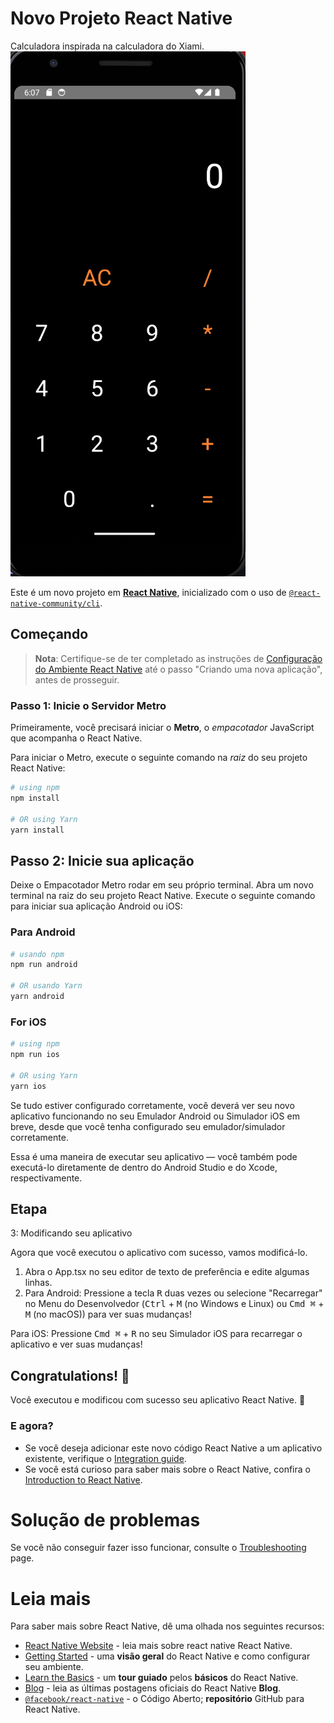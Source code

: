# Novo Projeto React Native
Calculadora inspirada na calculadora do Xiami.
![Tela da calculadora](https://github.com/joaodrj/Calculadora-com-React-Native/blob/main/image.png "Tela do aplicativo")


Este é um novo projeto em [**React Native**](https://reactnative.dev), inicializado com o uso de [`@react-native-community/cli`](https://github.com/react-native-community/cli).

## Começando

> **Nota**: Certifique-se de ter completado as instruções de [Configuração do Ambiente React Native](https://reactnative.dev/docs/environment-setup) até o passo "Criando uma nova aplicação", antes de prosseguir.

### Passo 1: Inicie o Servidor Metro

Primeiramente, você precisará iniciar o **Metro**, o _empacotador_ JavaScript que acompanha o React Native.

Para iniciar o Metro, execute o seguinte comando na _raiz_ do seu projeto React Native:


```bash
# using npm
npm install

# OR using Yarn
yarn install
```

## Passo 2: Inicie sua aplicação


Deixe o Empacotador Metro rodar em seu próprio terminal. Abra um novo terminal na raiz do seu projeto React Native. Execute o seguinte comando para iniciar sua aplicação Android ou iOS:

### Para Android

```bash
# usando npm
npm run android

# OR usando Yarn
yarn android
```

### For iOS

```bash
# using npm
npm run ios

# OR using Yarn
yarn ios
```

Se tudo estiver configurado corretamente, você deverá ver seu novo aplicativo funcionando no seu Emulador Android ou Simulador iOS em breve, desde que você tenha configurado seu emulador/simulador corretamente.

Essa é uma maneira de executar seu aplicativo — você também pode executá-lo diretamente de dentro do Android Studio e do Xcode, respectivamente.

## Etapa
3: Modificando seu aplicativo

Agora que você executou o aplicativo com sucesso, vamos modificá-lo.

1. Abra o App.tsx no seu editor de texto de preferência e edite algumas linhas.
2. Para Android: Pressione a tecla <kbd>R</kbd> duas vezes ou selecione "Recarregar" no Menu do Desenvolvedor (<kbd>Ctrl</kbd> + <kbd>M</kbd> (no Windows e Linux) ou <kbd>Cmd ⌘</kbd> + <kbd>M</kbd> (no macOS)) para ver suas mudanças!

Para iOS: Pressione <kbd>Cmd ⌘</kbd> + <kbd>R</kbd> no seu Simulador iOS para recarregar o aplicativo e ver suas mudanças!

## Congratulations! :tada:

Você executou e modificou com sucesso seu aplicativo React Native.  :partying_face:

### E agora?

- Se você deseja adicionar este novo código React Native a um aplicativo existente, verifique o [Integration guide](https://reactnative.dev/docs/integration-with-existing-apps).
- Se você está curioso para saber mais sobre o React Native, confira o [Introduction to React Native](https://reactnative.dev/docs/getting-started).

# Solução de problemas

Se você não conseguir fazer isso funcionar, consulte o [Troubleshooting](https://reactnative.dev/docs/troubleshooting) page.

# Leia mais

Para saber mais sobre React Native, dê uma olhada nos seguintes recursos:

- [React Native Website](https://reactnative.dev) - leia mais sobre react native React Native.
- [Getting Started](https://reactnative.dev/docs/environment-setup) - uma **visão geral** do React Native e como configurar seu ambiente.
- [Learn the Basics](https://reactnative.dev/docs/getting-started) - um **tour guiado** pelos **básicos** do React Native.
- [Blog](https://reactnative.dev/blog) - leia as últimas postagens oficiais do React Native **Blog**.
- [`@facebook/react-native`](https://github.com/facebook/react-native) - o Código Aberto; **repositório** GitHub para React Native.
